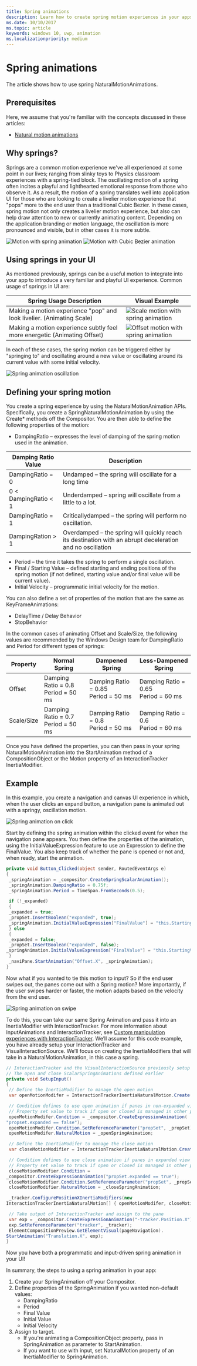 ```yaml
---
title: Spring animations
description: Learn how to create spring motion experiences in your apps by using the NaturalMotionAnimation APIs.
ms.date: 10/10/2017
ms.topic: article
keywords: windows 10, uwp, animation
ms.localizationpriority: medium
---
```

# Spring animations

The article shows how to use spring NaturalMotionAnimations.

## Prerequisites

Here, we assume that you're familiar with the concepts discussed in these articles:

- [Natural motion animations](natural-animations.md)

## Why springs?

Springs are a common motion experience we've all experienced at some point in our lives; ranging from slinky toys to Physics classroom experiences with a spring-tied block. The oscillating motion of a spring often incites a playful and lighthearted emotional response from those who observe it. As a result, the motion of a spring translates well into application UI for those who are looking to create a livelier motion experience that "pops" more to the end user than a traditional Cubic Bezier. In these cases, spring motion not only creates a livelier motion experience, but also can help draw attention to new or currently animating content. Depending on the application branding or motion language, the oscillation is more pronounced and visible, but in other cases it is more subtle.

![Motion with spring animation](images/animation/offset-spring.gif)
![Motion with Cubic Bezier animation](images/animation/offset-cubic-bezier.gif)

## Using springs in your UI

As mentioned previously, springs can be a useful motion to integrate into your app to introduce a very familiar and playful UI experience. Common usage of springs in UI are:

| Spring Usage Description | Visual Example |
| ------------------------ | -------------- |
| Making a motion experience "pop" and look livelier. (Animating Scale) | ![Scale motion with spring animation](images/animation/scale-spring.gif) |
| Making a motion experience subtly feel more energetic (Animating Offset) | ![Offset motion with spring animation](images/animation/offset-spring.gif) |

In each of these cases, the spring motion can be triggered either by "springing to" and oscillating around a new value or oscillating around its current value with some initial velocity.

![Spring animation oscillation](images/animation/spring-animation-diagram.png)

## Defining your spring motion

You create a spring experience by using the NaturalMotionAnimation APIs. Specifically, you create a SpringNaturalMotionAnimation by using the Create* methods off the Compositor. You are then able to define the following properties of the motion:

- DampingRatio – expresses the level of damping of the spring motion used in the animation.

| Damping Ratio Value | Description |
| ------------------- | ----------- |
| DampingRatio = 0 | Undamped – the spring will oscillate for a long time |
| 0 < DampingRatio < 1 | Underdamped – spring will oscillate from a little to a lot. |
| DampingRatio = 1 | Criticallydamped – the spring will perform no oscillation. |
| DampingRation > 1 | Overdamped – the spring will quickly reach its destination with an abrupt deceleration and no oscillation |

- Period – the time it takes the spring to perform a single oscillation.
- Final / Starting Value – defined starting and ending positions of the spring motion (if not defined, starting value and/or final value will be current value).
- Initial Velocity – programmatic initial velocity for the motion.

You can also define a set of properties of the motion that are the same as KeyFrameAnimations:

- DelayTime / Delay Behavior
- StopBehavior

In the common cases of animating Offset and Scale/Size, the following values are recommended by the Windows Design team for DampingRatio and Period for different types of springs:

| Property | Normal Spring | Dampened Spring | Less-Dampened Spring |
| -------- | ------------- | --------------- | -------------------- |
| Offset | Damping Ratio = 0.8 <br/> Period = 50 ms | Damping Ratio = 0.85 <br/> Period = 50 ms | Damping Ratio = 0.65 <br/> Period = 60 ms |
| Scale/Size | Damping Ratio = 0.7 <br/> Period = 50 ms | Damping Ratio = 0.8 <br/> Period = 50 ms | Damping Ratio = 0.6 <br/> Period = 60 ms |

Once you have defined the properties, you can then pass in your spring NaturalMotionAnimation into the StartAnimation method of a CompositionObject or the Motion property of an InteractionTracker InertiaModifier.

## Example

In this example, you create a navigation and canvas UI experience in which, when the user clicks an expand button, a navigation pane is animated out with a springy, oscillation motion.

![Spring animation on click](images/animation/spring-animation-on-click.gif)

Start by defining the spring animation within the clicked event for when the navigation pane appears. You then define the properties of the animation, using the InitialValueExpression feature to use an Expression to define the FinalValue. You also keep track of whether the pane is opened or not and, when ready, start the animation.

```csharp
private void Button_Clicked(object sender, RoutedEventArgs e)
{
 _springAnimation = _compositor.CreateSpringScalarAnimation();
 _springAnimation.DampingRatio = 0.75f;
 _springAnimation.Period = TimeSpan.FromSeconds(0.5);

 if (!_expanded)
 {
 _expanded = true;
 _propSet.InsertBoolean("expanded", true);
 _springAnimation.InitialValueExpression["FinalValue"] = "this.StartingValue + 250";
 } else
 {
 _expanded = false;
 _propSet.InsertBoolean("expanded", false);
_springAnimation.InitialValueExpression["FinalValue"] = "this.StartingValue - 250";
 }
 _naviPane.StartAnimation("Offset.X", _springAnimation);
}
```

Now what if you wanted to tie this motion to input? So if the end user swipes out, the panes come out with a Spring motion? More importantly, if the user swipes harder or faster, the motion adapts based on the velocity from the end user.

![Spring animation on swipe](images/animation/spring-animation-on-swipe.gif)

To do this, you can take our same Spring Animation and pass it into an InertiaModifier with InteractionTracker. For more information about InputAnimations and InteractionTracker, see [Custom manipulation experiences with InteractionTracker](interaction-tracker-manipulations.md). We’ll assume for this code example, you have already setup your InteractionTracker and VisualInteractionSource. We’ll focus on creating the InertiaModifiers that will take in a NaturalMotionAnimation, in this case a spring.

```csharp
// InteractionTracker and the VisualInteractionSource previously setup
// The open and close ScalarSpringAnimations defined earlier
private void SetupInput()
{
 // Define the InertiaModifier to manage the open motion
 var openMotionModifer = InteractionTrackerInertiaNaturalMotion.Create(compositor);

 // Condition defines to use open animation if panes in non-expanded view
 // Property set value to track if open or closed is managed in other part of code
 openMotionModifer.Condition = _compositor.CreateExpressionAnimation(
"propset.expanded == false");
 openMotionModifer.Condition.SetReferenceParameter("propSet", _propSet);
 openMotionModifer.NaturalMotion = _openSpringAnimation;

 // Define the InertiaModifer to manage the close motion
 var closeMotionModifier = InteractionTrackerInertiaNaturalMotion.Create(_compositor);

 // Condition defines to use close animation if panes in expanded view
 // Property set value to track if open or closed is managed in other part of code
 closeMotionModifier.Condition = 
_compositor.CreateExpressionAnimation("propSet.expanded == true");
 closeMotionModifier.Condition.SetReferenceParameter("propSet", _propSet);
 closeMotionModifier.NaturalMotion = _closeSpringAnimation;

 _tracker.ConfigurePositionXInertiaModifiers(new 
InteractionTrackerInertiaNaturalMotion[] { openMotionModifer, closeMotionModifier});

 // Take output of InteractionTracker and assign to the pane
 var exp = _compositor.CreateExpressionAnimation("-tracker.Position.X");
 exp.SetReferenceParameter("tracker", _tracker);
 ElementCompositionPreview.GetElementVisual(pageNavigation).
StartAnimation("Translation.X", exp);
}
```

Now you have both a programmatic and input-driven spring animation in your UI!

In summary, the steps to using a spring animation in your app:

1. Create your SpringAnimation off your Compositor.
1. Define properties of the SpringAnimation if you wanted non-default values:
    - DampingRatio
    - Period
    - Final Value
    - Initial Value
    - Initial Velocity
1. Assign to target.
    - If you're animating a CompositionObject property, pass in SpringAnimation as parameter to StartAnimation.
    - If you want to use with input, set NaturalMotion property of an InertiaModifier to SpringAnimation.

